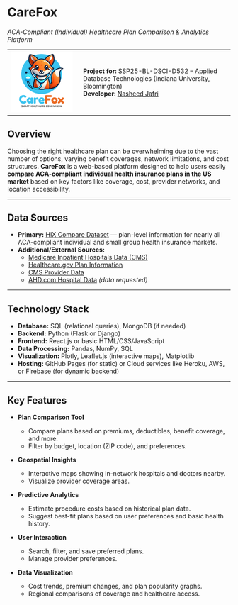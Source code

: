 # CareFox  
*ACA-Compliant (Individual) Healthcare Plan Comparison & Analytics Platform*  

<table>
<tr>
<td width="150">
<img src="images/image1.png" alt="CareFox Logo" width="140">
</td>
<td>
<b>Project for:</b> SSP25-BL-DSCI-D532 – Applied Database Technologies (Indiana University, Bloomington)<br>
<b>Developer:</b> <a href="https://github.com/nashjafri" target="_blank">Nasheed Jafri</a>
</td>
</tr>
</table>

## Overview

Choosing the right healthcare plan can be overwhelming due to the vast number of options, varying benefit coverages, network limitations, and cost structures. **CareFox** is a web-based platform designed to help users easily **compare ACA-compliant individual health insurance plans in the US market** based on key factors like coverage, cost, provider networks, and location accessibility.  

---

## Data Sources

- **Primary:** [HIX Compare Dataset](https://hix-compare.org) — plan-level information for nearly all ACA-compliant individual and small group health insurance markets.
- **Additional/External Sources:**  
  - [Medicare Inpatient Hospitals Data (CMS)](https://data.cms.gov/provider-summary-by-type-of-service/medicare-inpatient-hospitals)  
  - [Healthcare.gov Plan Information](https://www.healthcare.gov/health-plan-information/)  
  - [CMS Provider Data](https://data.cms.gov/provider-data/)  
  - [AHD.com Hospital Data](https://www.ahd.com/data_services.html) *(data requested)*  

---

## Technology Stack

- **Database:** SQL (relational queries), MongoDB (if needed)
- **Backend:** Python (Flask or Django)
- **Frontend:** React.js or basic HTML/CSS/JavaScript
- **Data Processing:** Pandas, NumPy, SQL
- **Visualization:** Plotly, Leaflet.js (interactive maps), Matplotlib
- **Hosting:** GitHub Pages (for static) or Cloud services like Heroku, AWS, or Firebase (for dynamic backend)

---

## Key Features

- **Plan Comparison Tool**
  - Compare plans based on premiums, deductibles, benefit coverage, and more.
  - Filter by budget, location (ZIP code), and preferences.

- **Geospatial Insights**
  - Interactive maps showing in-network hospitals and doctors nearby.
  - Visualize provider coverage areas.

- **Predictive Analytics**
  - Estimate procedure costs based on historical plan data.
  - Suggest best-fit plans based on user preferences and basic health history.

- **User Interaction**
  - Search, filter, and save preferred plans.
  - Manage provider preferences.

- **Data Visualization**
  - Cost trends, premium changes, and plan popularity graphs.
  - Regional comparisons of coverage and healthcare access.
